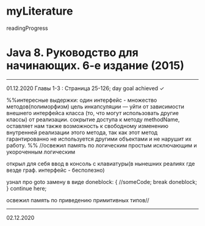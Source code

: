 # myLiterature
readingProgress 
# Java 8. Руководство для начинающих. 6-е издание (2015)
___________________________________________________________

01.12.2020 Главы 1-3 : Страница 25-126; day goal achieved ✓

%%интересные выдержки:
один интерфейс - множество методов(полиморфизм)
цель инкапсуляции — уйти от зависимости внешнего интерфейса класса (то, что могут использовать другие классы) от реализации.
сокрытие доступа к методу methodName, оставляет нам также возможность к свободному изменению внутренней реализации этого метода, так как этот метод гарантированно не используется другими объектами и не нарушит их работу.
%%
//освежил память по логическим простым исключающим и укороченным логическим

открыл для себя ввод в консоль с клавиатуры(в нынешних реалиях где везде граф. интерфейс - бесполезно)

узнал про goto замену в виде 
doneblock:
{
	//someCode;
	break doneblock;
}
continue here;

освежил память по приведению примитивных типов//
___________________________________________________________

02.12.2020

